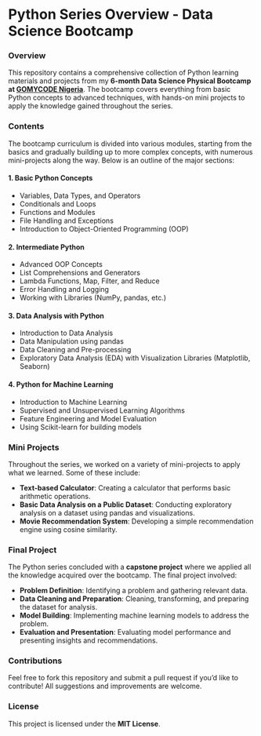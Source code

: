 # **Python Series Overview - Data Science Bootcamp**

### **Overview**

This repository contains a comprehensive collection of Python learning materials and projects from my **6-month Data Science Physical Bootcamp at [GOMYCODE Nigeria](https://gomycode.com)**. The bootcamp covers everything from basic Python concepts to advanced techniques, with hands-on mini projects to apply the knowledge gained throughout the series.

### **Contents**

The bootcamp curriculum is divided into various modules, starting from the basics and gradually building up to more complex concepts, with numerous mini-projects along the way. Below is an outline of the major sections:

#### **1. Basic Python Concepts**
- Variables, Data Types, and Operators
- Conditionals and Loops
- Functions and Modules
- File Handling and Exceptions
- Introduction to Object-Oriented Programming (OOP)

#### **2. Intermediate Python**
- Advanced OOP Concepts
- List Comprehensions and Generators
- Lambda Functions, Map, Filter, and Reduce
- Error Handling and Logging
- Working with Libraries (NumPy, pandas, etc.)

#### **3. Data Analysis with Python**
- Introduction to Data Analysis
- Data Manipulation using pandas
- Data Cleaning and Pre-processing
- Exploratory Data Analysis (EDA) with Visualization Libraries (Matplotlib, Seaborn)

#### **4. Python for Machine Learning**
- Introduction to Machine Learning
- Supervised and Unsupervised Learning Algorithms
- Feature Engineering and Model Evaluation
- Using Scikit-learn for building models

### **Mini Projects**

Throughout the series, we worked on a variety of mini-projects to apply what we learned. Some of these include:

- **Text-based Calculator**: Creating a calculator that performs basic arithmetic operations.
- **Basic Data Analysis on a Public Dataset**: Conducting exploratory analysis on a dataset using pandas and visualizations.
- **Movie Recommendation System**: Developing a simple recommendation engine using cosine similarity.

### **Final Project**

The Python series concluded with a **capstone project** where we applied all the knowledge acquired over the bootcamp. The final project involved:

- **Problem Definition**: Identifying a problem and gathering relevant data.
- **Data Cleaning and Preparation**: Cleaning, transforming, and preparing the dataset for analysis.
- **Model Building**: Implementing machine learning models to address the problem.
- **Evaluation and Presentation**: Evaluating model performance and presenting insights and recommendations.


### **Contributions**

Feel free to fork this repository and submit a pull request if you’d like to contribute! All suggestions and improvements are welcome.

### **License**

This project is licensed under the **MIT License**.
